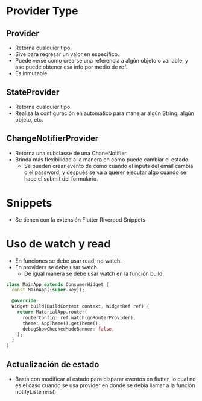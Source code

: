 # Provider Type
## Provider
- Retorna cualquier tipo.
- Sive para regresar un valor en específico.
- Puede verse como crearse una referencia a algún objeto o variable, y ase puede obtener esa info por medio de ref.
- Es inmutable.

## StateProvider
- Retorna cualquier tipo.
- Realiza la configuración en automático para manejar algún String, algún objeto, etc.

## ChangeNotifierProvider
- Retorna una subclasse de una ChaneNotifier.
- Brinda más flexibilidad a la manera en cómo puede cambiar el estado.
    - Se pueden crear evento de cómo cuando el inputs del email cambia o el password, y después se va a querer ejecutar algo cuando se hace el submit del formulario.

# Snippets
- Se tienen con la extensión Flutter Riverpod Snippets

# Uso de watch y read
- En funciones se debe usar read, no watch.
- En providers se debe usar watch.
    - De igual manera se debe usar watch en la función build.

``` dart
class MainApp extends ConsumerWidget {
  const MainApp({super.key});

  @override
  Widget build(BuildContext context, WidgetRef ref) {
    return MaterialApp.router(
      routerConfig: ref.watch(goRouterProvider),
      theme: AppTheme().getTheme(),
      debugShowCheckedModeBanner: false,
    );
  }
}
```

## Actualización de estado
- Basta con modificar al estado para disparar eventos en flutter, lo cual no es el caso cuando se usa provider en donde se debía llamar a la función notifyListeners()